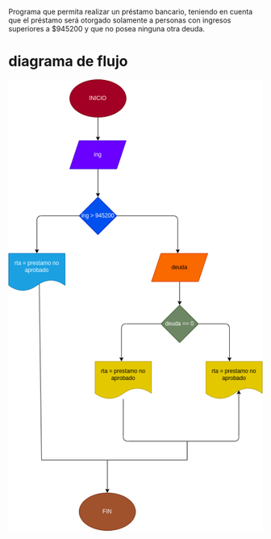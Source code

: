 Programa que permita realizar un préstamo bancario, teniendo en cuenta que el
préstamo será otorgado solamente a personas con ingresos superiores a $945200
y que no posea ninguna otra deuda.
# diagrama de flujo
![Diagrama de flujo](diagrama.png "diagrama de flujo" )